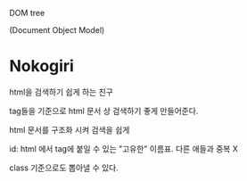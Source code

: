 DOM tree

(Document Object Model)



# Nokogiri

 html을 검색하기 쉽게 하는 친구 

tag들을 기준으로 html 문서 상 검색하기 좋게 만들어준다. 

html 문서를 구조화 시켜 검색을 쉽게 





id: html 에서 tag에 붙일 수 있는 "고유한" 이름표. 다른 애들과 중복 X 

class 기준으로도 뽑아낼 수 있다.  